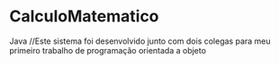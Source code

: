 # CalculoMatematico
Java
//Este sistema foi desenvolvido junto com dois colegas para meu primeiro trabalho de programação orientada a objeto

